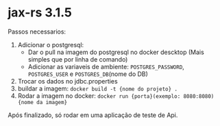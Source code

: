 # jax-rs 3.1.5
<div>
  <p>Passos necessarios:</p>
  <ol>
    <li>
      Adicionar o postgresql:
      <ul>
        <li>Dar o pull na imagem do postgresql no docker descktop (Mais simples que por linha de comando)</li>
        <li>Adicionar as variaveis de ambiente: <code>POSTGRES_PASSWORD</code>, <code>POSTGRES_USER</code> e <code>POSTGRES_DB</code>(nome do DB)</li>
      </ul>
    </li>
    <li>Trocar os dados no jdbc.properties</li>
    <li>buildar a imagem: <code>docker build -t {nome do projeto} .</code></li>
    <li>Rodar a imagem no docker: <code>docker run {porta}(exemplo: 8080:8080) {nome da imagem} </code></li>
  </ol>
  <p>Após finalizado, só rodar em uma aplicação de teste de Api.</p>
</div>
